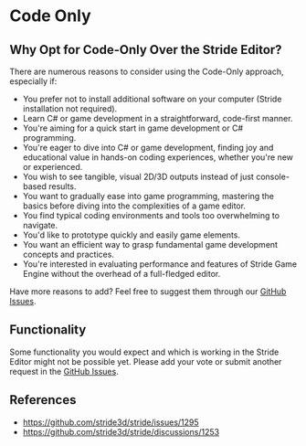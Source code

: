 # Code Only

## Why Opt for Code-Only Over the Stride Editor?

There are numerous reasons to consider using the Code-Only approach, especially if:

- You prefer not to install additional software on your computer (Stride installation not required).
- Learn C# or game development in a straightforward, code-first manner.
- You're aiming for a quick start in game development or C# programming.
- You're eager to dive into C# or game development, finding joy and educational value in hands-on coding experiences, whether you're new or experienced.
- You wish to see tangible, visual 2D/3D outputs instead of just console-based results.
- You want to gradually ease into game programming, mastering the basics before diving into the complexities of a game editor.
- You find typical coding environments and tools too overwhelming to navigate.
- You'd like to prototype quickly and easily game elements.
- You want an efficient way to grasp fundamental game development concepts and practices.
- You're interested in evaluating performance and features of Stride Game Engine without the overhead of a full-fledged editor.


Have more reasons to add? Feel free to suggest them through our [GitHub Issues](https://github.com/VaclavElias/stride-community-toolkit/issues).

## Functionality
Some functionality you would expect and which is working in the Stride Editor might not be possible yet. Please add your vote or submit another request in the [GitHub Issues](https://github.com/VaclavElias/stride-community-toolkit/issues).

## References
- https://github.com/stride3d/stride/issues/1295
- https://github.com/stride3d/stride/discussions/1253